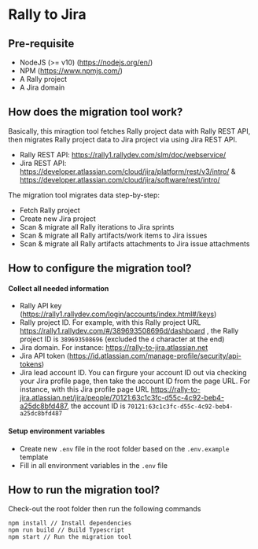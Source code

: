 # Rally to Jira

## Pre-requisite

- NodeJS (>= v10) (https://nodejs.org/en/)
- NPM (https://www.npmjs.com/)
- A Rally project
- A Jira domain

## How does the migration tool work?

Basically, this miragtion tool fetches Rally project data with Rally REST API, then migrates Rally project data to Jira project via using Jira REST API.

- Rally REST API: https://rally1.rallydev.com/slm/doc/webservice/
- Jira REST API: https://developer.atlassian.com/cloud/jira/platform/rest/v3/intro/ & https://developer.atlassian.com/cloud/jira/software/rest/intro/

The migration tool migrates data step-by-step:

- Fetch Rally project
- Create new Jira project
- Scan & migrate all Rally iterations to Jira sprints
- Scan & migrate all Rally artifacts/work items to Jira issues
- Scan & migrate all Rally artifacts attachments to Jira issue attachments

## How to configure the migration tool?

#### Collect all needed information

- Rally API key (https://rally1.rallydev.com/login/accounts/index.html#/keys)
- Rally project ID. For example, with this Rally project URL https://rally1.rallydev.com/#/389693508696d/dashboard , the Rally project ID is `389693508696` (excluded the `d` character at the end)
- Jira domain. For instance: https://rally-to-jira.atlassian.net
- Jira API token (https://id.atlassian.com/manage-profile/security/api-tokens)
- Jira lead account ID. You can firgure your account ID out via checking your Jira profile page, then take the account ID from the page URL. For instance, with this Jira profile page URL https://rally-to-jira.atlassian.net/jira/people/70121:63c1c3fc-d55c-4c92-beb4-a25dc8bfd487, the account ID is `70121:63c1c3fc-d55c-4c92-beb4-a25dc8bfd487`

#### Setup environment variables

- Create new `.env` file in the root folder based on the `.env.example` template
- Fill in all environment variables in the `.env` file

## How to run the migration tool?

Check-out the root folder then run the following commands

```
npm install // Install dependencies
npm run build // Build Typescript
npm start // Run the migration tool
```
